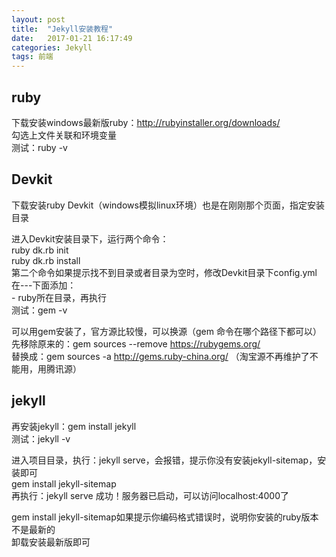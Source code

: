 ```yaml
---
layout: post
title:  "Jekyll安装教程"
date:   2017-01-21 16:17:49
categories: Jekyll
tags: 前端
---
```

## ruby  
下载安装windows最新版ruby：http://rubyinstaller.org/downloads/  
勾选上文件关联和环境变量  
测试：ruby -v  
## Devkit  
下载安装ruby Devkit（windows模拟linux环境）也是在刚刚那个页面，指定安装目录

进入Devkit安装目录下，运行两个命令：  
ruby dk.rb init  
ruby dk.rb install  
第二个命令如果提示找不到目录或者目录为空时，修改Devkit目录下config.yml在\-\-\-下面添加：  
\- ruby所在目录，再执行  
测试：gem -v

可以用gem安装了，官方源比较慢，可以换源（gem 命令在哪个路径下都可以）  
先移除原来的：gem sources --remove https://rubygems.org/  
替换成：gem sources -a http://gems.ruby-china.org/ （淘宝源不再维护了不能用，用腾讯源）  
## jekyll  
再安装jekyll：gem install jekyll  
测试：jekyll -v

进入项目目录，执行：jekyll serve，会报错，提示你没有安装jekyll-sitemap，安装即可  
gem install jekyll-sitemap  
再执行：jekyll serve 成功！服务器已启动，可以访问localhost:4000了  

gem install jekyll-sitemap如果提示你编码格式错误时，说明你安装的ruby版本不是最新的  
卸载安装最新版即可
